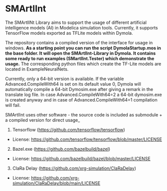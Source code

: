 # SMArtIInt
The SMArtIINt Library aims to support the usage of different artificial intelligence models (AI) in Modelica simulation tools. Currently, it supports TensorFlow models exported as TFLite models within Dymola. 

The repository contains a compiled version of the interface for usage in windows. __As a starting point you can run the script DymolaStartup.mos in the base folder. It will open the SMArtIInt-Library in Dymola. It contains some ready to run examples (SMartIInt.Tester) which demonstrate the usage.__ The corresponding python files which create the TF-Lite models are located in ExampleNeuralNets.

Currently, only a 64-bit version is available. If the variable Advanced.CompileWith64 is set on its default value 0, Dymola will automatically compile a 64-bit Dymosim.exe after giving a remark in the translate log file. In case Advanced.CompileWith64=2 a 64-bit dymosim.exe is created anyway and in case of Advanced.CompileWith64=1 compilation will fail.

SMArtIInt uses other software - the source code is included as submodule + a compiled version for direct usage_
1. Tensorflow (https://github.com/tensorflow/tensorflow)
* License: https://github.com/tensorflow/tensorflow/blob/master/LICENSE
2. Bazel.exe (https://github.com/bazelbuild/bazel)
* License: https://github.com/bazelbuild/bazel/blob/master/LICENSE
3. ClaRa Delay (https://github.com/xrg-simulation/ClaRaDelay)
* License: https://github.com/xrg-simulation/ClaRaDelay/blob/main/LICENSE
